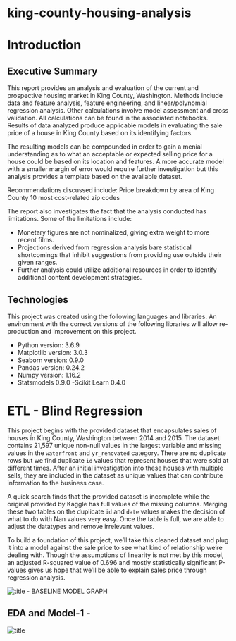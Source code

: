 # king-county-housing-analysis

# Introduction
## Executive Summary
This report provides an analysis and evaluation of the current and prospective housing market in King County, Washington. Methods include data and feature analysis, feature engineering, and linear/polynomial regression analysis. Other calculations involve model assessment and cross validation. All calculations can be found in the associated notebooks. Results of data analyzed produce applicable models in evaluating the sale price of a house in King County based on its identifying factors. 

The resulting models can be compounded in order to gain a menial understanding as to what an acceptable or expected selling price for a house could be based on its location and features. A more accurate model with a smaller margin of error would require further investigation but this analysis provides a template based on the available dataset.

Recommendations discussed include:
Price breakdown by area of King County
10 most cost-related zip codes

The report also investigates the fact that the analysis conducted has limitations. Some of the limitations include:
- Monetary figures are not nominalized, giving extra weight to more recent films. 
- Projections derived from regression analysis bare statistical shortcomings that inhibit suggestions from providing use outside their given ranges.
- Further analysis could utilize additional resources in order to identify additional content development strategies.

## Technologies 
This project was created using the following languages and libraries. An environment with the correct versions of the following libraries will allow re-production and improvement on this project.
- Python version: 3.6.9
- Matplotlib version: 3.0.3
- Seaborn version: 0.9.0
- Pandas version: 0.24.2
- Numpy version: 1.16.2
- Statsmodels 0.9.0
-Scikit Learn 0.4.0
 

# ETL - Blind Regression
This project begins with the provided dataset that encapsulates sales of houses in King County, Washington between 2014 and 2015. The dataset contains 21,597 unique non-null values in the largest variable and missing values in the `waterfront` and `yr_renovated` category. There are no duplicate rows but we find duplicate `id` values that represent houses that were sold at different times. After an initial investigation into these houses with multiple sells, they are included in the dataset as unique values that can contribute information to the business case. 

A quick search finds that the provided dataset is incomplete while the original provided by Kaggle has full values of the missing columns. Merging these two tables on the duplicate `id` and `date` values makes the decision of what to do with Nan values very easy. Once the table is full, we are able to adjust the datatypes and remove irrelevant values. 

To build a foundation of this project, we’ll take this cleaned dataset and plug it into a model against the sale price to see what kind of relationship we’re dealing with. Though the assumptions of linearity is not met by this model, an adjusted R-squared value of 0.696 and mostly statistically significant P-values gives us hope that we’ll be able to explain sales price through regression analysis. 

![title](/misc/scatter-matrix.png) - BASELINE MODEL GRAPH

## EDA and Model-1 - 

![title](/misc/scatter-matrix.png)
